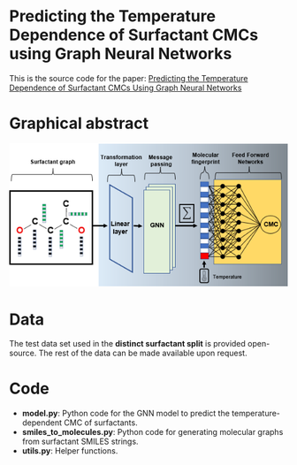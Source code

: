 # Predicting the Temperature Dependence of Surfactant CMCs using Graph Neural Networks
This is the source code for the paper: [Predicting the Temperature Dependence of Surfactant CMCs Using Graph Neural Networks](https://arxiv.org/abs/2403.03767)
# Graphical abstract
![Graphical abstract](graphical_abstract.png)

# Data
The test data set used in the **distinct surfactant split** is provided open-source. The rest of the data can be made available upon request.

# Code
* **model.py**: Python code for the GNN model to predict the temperature-dependent CMC of surfactants.
* **smiles_to_molecules.py**: Python code for generating molecular graphs from surfactant SMILES strings.
* **utils.py**: Helper functions.

